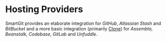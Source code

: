 # Hosting Providers

SmartGit provides an elaborate integration for *GitHub*, *Atlassian
Stash* and *BitBucket* and a more basic integration (primarily
[Clone](Repository-Related.md#cloning-a-repository)) for
*Assembla*, *Beanstalk*, *Codebase*, *GitLab* and *Unfuddle*.
